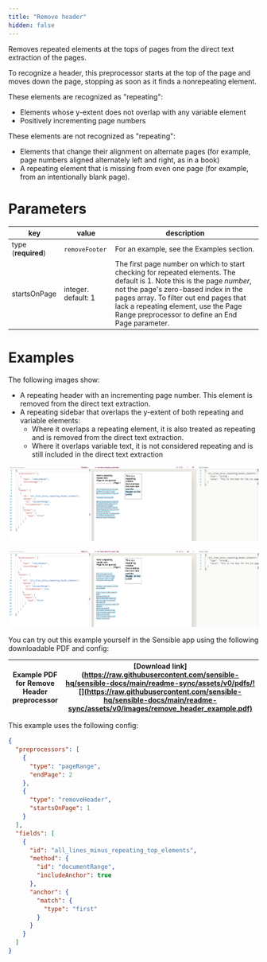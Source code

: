 ```yaml
---
title: "Remove header"
hidden: false
---
```


Removes repeated elements at the tops of pages from the direct text extraction of the pages.   

To recognize a header, this preprocessor starts at the top of the page and moves down the page, stopping as soon as it finds a nonrepeating element. 

These elements are recognized as "repeating":

- Elements whose y-extent does not overlap with any variable element
- Positively incrementing page numbers

These elements are not recognized as "repeating": 

- Elements that change their alignment on alternate pages (for example, page numbers aligned alternately left and right, as in a book)
- A repeating element that is missing from even one page (for example, from an intentionally blank page). 

Parameters
====

| key                 | value               | description                                                  |
| ------------------- | ------------------- | ------------------------------------------------------------ |
| type (**required**) | `removeFooter`      | For an example, see the Examples section.                    |
| startsOnPage        | integer. default: 1 | The first page number on which to start checking for repeated elements. The default is 1.  Note this is the page *number*, not the page's zero-based index in the pages array. To filter out end pages that lack a repeating element, use the Page Range preprocessor to define an End Page parameter. |

Examples
====

The following images show:

- A repeating header with an incrementing page number. This element is removed from the direct text extraction.
- A repeating sidebar that overlaps the y-extent of both repeating and variable elements: 
  - Where it overlaps a repeating element, it is also treated as repeating and is removed from the direct text extraction.
  - Where it overlaps variable text, it is not considered repeating and is still included in the direct text extraction

![](https://raw.githubusercontent.com/sensible-hq/sensible-docs/main/readme-sync/assets/v0/images/remove_header_example_1.png)

![](https://raw.githubusercontent.com/sensible-hq/sensible-docs/main/readme-sync/assets/v0/images/remove_header_example_2.png)


You can try out this example yourself in the Sensible app using the following downloadable PDF and config:

| Example PDF for Remove Header preprocessor | [Download link](https://raw.githubusercontent.com/sensible-hq/sensible-docs/main/readme-sync/assets/v0/pdfs/![](https://raw.githubusercontent.com/sensible-hq/sensible-docs/main/readme-sync/assets/v0/images/remove_header_example.pdf) |
| ------------------------------------------ | ------------------------------------------------------------ |

This example uses the following config:

```json
{
  "preprocessors": [
    {
      "type": "pageRange",
      "endPage": 2
    },
    {
      "type": "removeHeader",
      "startsOnPage": 1
    }
  ],
  "fields": [
    {
      "id": "all_lines_minus_repeating_top_elements",
      "method": {
        "id": "documentRange",
        "includeAnchor": true
      },
      "anchor": {
        "match": {
          "type": "first"
        }
      }
    }
  ]
}
```

